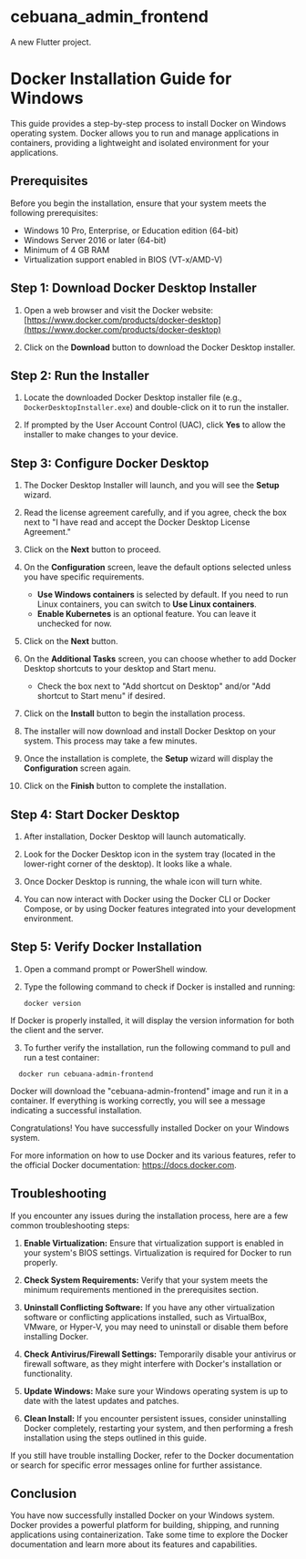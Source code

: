# cebuana_admin_frontend

A new Flutter project.

# Docker Installation Guide for Windows

This guide provides a step-by-step process to install Docker on Windows operating system. Docker allows you to run and manage applications in containers, providing a lightweight and isolated environment for your applications.

## Prerequisites

Before you begin the installation, ensure that your system meets the following prerequisites:

- Windows 10 Pro, Enterprise, or Education edition (64-bit)
- Windows Server 2016 or later (64-bit)
- Minimum of 4 GB RAM
- Virtualization support enabled in BIOS (VT-x/AMD-V)

## Step 1: Download Docker Desktop Installer

1. Open a web browser and visit the Docker website: [https://www.docker.com/products/docker-desktop](https://www.docker.com/products/docker-desktop)

2. Click on the **Download** button to download the Docker Desktop installer.

## Step 2: Run the Installer

1. Locate the downloaded Docker Desktop installer file (e.g., `DockerDesktopInstaller.exe`) and double-click on it to run the installer.

2. If prompted by the User Account Control (UAC), click **Yes** to allow the installer to make changes to your device.

## Step 3: Configure Docker Desktop

1. The Docker Desktop Installer will launch, and you will see the **Setup** wizard.

2. Read the license agreement carefully, and if you agree, check the box next to "I have read and accept the Docker Desktop License Agreement."

3. Click on the **Next** button to proceed.

4. On the **Configuration** screen, leave the default options selected unless you have specific requirements.

   - **Use Windows containers** is selected by default. If you need to run Linux containers, you can switch to **Use Linux containers**.
   - **Enable Kubernetes** is an optional feature. You can leave it unchecked for now.

5. Click on the **Next** button.

6. On the **Additional Tasks** screen, you can choose whether to add Docker Desktop shortcuts to your desktop and Start menu.

   - Check the box next to "Add shortcut on Desktop" and/or "Add shortcut to Start menu" if desired.

7. Click on the **Install** button to begin the installation process.

8. The installer will now download and install Docker Desktop on your system. This process may take a few minutes.

9. Once the installation is complete, the **Setup** wizard will display the **Configuration** screen again.

10. Click on the **Finish** button to complete the installation.

## Step 4: Start Docker Desktop

1. After installation, Docker Desktop will launch automatically.

2. Look for the Docker Desktop icon in the system tray (located in the lower-right corner of the desktop). It looks like a whale.

3. Once Docker Desktop is running, the whale icon will turn white.

4. You can now interact with Docker using the Docker CLI or Docker Compose, or by using Docker features integrated into your development environment.

## Step 5: Verify Docker Installation

1. Open a command prompt or PowerShell window.

2. Type the following command to check if Docker is installed and running:

   ```shell
   docker version
   ```

If Docker is properly installed, it will display the version information for both the client and the server.

3. To further verify the installation, run the following command to pull and run a test container:

```shell
  docker run cebuana-admin-frontend

```

Docker will download the "cebuana-admin-frontend" image and run it in a container. If everything is working correctly, you will see a message indicating a successful installation.

Congratulations! You have successfully installed Docker on your Windows system.

For more information on how to use Docker and its various features, refer to the official Docker documentation: https://docs.docker.com.

## Troubleshooting

If you encounter any issues during the installation process, here are a few common troubleshooting steps:

1. **Enable Virtualization:** Ensure that virtualization support is enabled in your system's BIOS settings. Virtualization is required for Docker to run properly.

2. **Check System Requirements:** Verify that your system meets the minimum requirements mentioned in the prerequisites section.

3. **Uninstall Conflicting Software:** If you have any other virtualization software or conflicting applications installed, such as VirtualBox, VMware, or Hyper-V, you may need to uninstall or disable them before installing Docker.

4. **Check Antivirus/Firewall Settings:** Temporarily disable your antivirus or firewall software, as they might interfere with Docker's installation or functionality.

5. **Update Windows:** Make sure your Windows operating system is up to date with the latest updates and patches.

6. **Clean Install:** If you encounter persistent issues, consider uninstalling Docker completely, restarting your system, and then performing a fresh installation using the steps outlined in this guide.

If you still have trouble installing Docker, refer to the Docker documentation or search for specific error messages online for further assistance.

## Conclusion

You have now successfully installed Docker on your Windows system. Docker provides a powerful platform for building, shipping, and running applications using containerization. Take some time to explore the Docker documentation and learn more about its features and capabilities.
